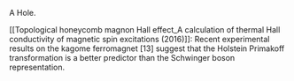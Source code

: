 A Hole.

[[Topological honeycomb magnon Hall effect_A calculation of thermal Hall conductivity of magnetic spin excitations (2016)]]: Recent experimental results on the kagome ferromagnet [13] suggest that the Holstein Primakoff transformation is a better predictor than the Schwinger boson representation.